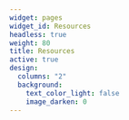```yaml
---
widget: pages
widget_id: Resources
headless: true
weight: 80
title: Resources
active: true
design:
  columns: "2"
  background:
    text_color_light: false
    image_darken: 0
---
```


